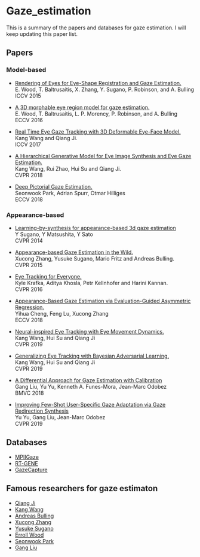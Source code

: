# Gaze_estimation
This is a summary of the papers and databases for gaze estimation. I will keep updating this paper list.

## Papers

### Model-based 

* [Rendering of Eyes for Eye-Shape Registration and Gaze Estimation.](http://www.errollw.com/publications/iccv2015.pdf) </br>
E. Wood, T. Baltrusaitis, X. Zhang, Y. Sugano, P. Robinson, and A. Bulling </br>
ICCV 2015

* [A 3D morphable eye region model for gaze estimation.](http://www.errollw.com/publications/eccv2016.pdf) </br>
E. Wood, T. Baltrusaitis, L. P. Morency, P. Robinson, and A. Bulling </br>
ECCV 2016

* [Real Time Eye Gaze Tracking with 3D Deformable Eye-Face Model.](http://homepages.rpi.edu/~wangk10/papers/wang2017_webcam.pdf) </br>
Kang Wang and Qiang Ji. </br>
ICCV 2017 </br>

* [A Hierarchical Generative Model for Eye Image Synthesis and Eye Gaze Estimation.](http://homepages.rpi.edu/~wangk10/papers/wang2018_hgm.pdf) </br>
Kang Wang, Rui Zhao, Hui Su and Qiang Ji. </br>
CVPR 2018 </br>

* [Deep Pictorial Gaze Estimation.](http://openaccess.thecvf.com/content_ECCV_2018/papers/Seonwook_Park_Deep_Pictorial_Gaze_ECCV_2018_paper.pdf) </br>
Seonwook Park, Adrian Spurr, Otmar Hilliges </br>
ECCV 2018

### Appearance-based

* [Learning-by-synthesis for appearance-based 3d gaze estimation](https://www.cv-foundation.org/openaccess/content_cvpr_2014/papers/Sugano_Learning-by-Synthesis_for_Appearance-based_2014_CVPR_paper.pdf) </br>
Y Sugano, Y Matsushita, Y Sato </br>
CVPR 2014

* [Appearance-based Gaze Estimation in the Wild.](https://www.d2.mpi-inf.mpg.de/sites/default/files/zhang_CVPR15.pdf) </br>
Xucong Zhang, Yusuke Sugano, Mario Fritz and Andreas Bulling. </br>
CVPR 2015

* [Eye Tracking for Everyone.](https://people.csail.mit.edu/khosla/papers/cvpr2016_Khosla.pdf) </br>
Kyle Krafka, Aditya Khosla, Petr Kellnhofer and Harini Kannan. </br>
CVPR 2016

* [Appearance-Based Gaze Estimation via Evaluation-Guided Asymmetric Regression.](http://openaccess.thecvf.com/content_ECCV_2018/papers/Yihua_Cheng_Appearance-Based_Gaze_Estimation_ECCV_2018_paper.pdf) </br>
Yihua Cheng, Feng Lu, Xucong Zhang </br>
ECCV 2018

* [Neural-inspired Eye Tracking with Eye Movement Dynamics.](http://homepages.rpi.edu/~wangk10/papers/wang2019neural.pdf) </br>
Kang Wang, Hui Su and Qiang Ji </br>
CVPR 2019

* [Generalizing Eye Tracking with Bayesian Adversarial Learning.](http://homepages.rpi.edu/~wangk10/papers/wang2019generalize.pdf) </br>
Kang Wang, Hui Su and Qiang Ji </br>
CVPR 2019

* [A Differential Approach for Gaze Estimation with Calibration](https://pdfs.semanticscholar.org/192e/b550675b0f9cc69389ef2ec27efa72851253.pdf)</br>
Gang Liu, Yu Yu, Kenneth A. Funes-Mora, Jean-Marc Odobez</br>
BMVC 2018

* [Improving Few-Shot User-Specific Gaze Adaptation via Gaze Redirection Synthesis](https://arxiv.org/abs/1904.10638)</br>
Yu Yu, Gang Liu, Jean-Marc Odobez</br>
CVPR 2019

## Databases

* [MPIIGaze](https://www.mpi-inf.mpg.de/departments/computer-vision-and-multimodal-computing/research/gaze-based-human-computer-interaction/appearance-based-gaze-estimation-in-the-wild/)
* [RT-GENE](http://openaccess.thecvf.com/content_ECCV_2018/papers/Tobias_Fischer_RT-GENE_Real-Time_Eye_ECCV_2018_paper.pdf) 
* [GazeCapture](http://gazecapture.csail.mit.edu/)

## Famous researchers for gaze estimaton
* [Qiang Ji](https://www.ecse.rpi.edu/~qji/)
* [Kang Wang](http://homepages.rpi.edu/~wangk10/)
* [Andreas Bulling](https://perceptual.mpi-inf.mpg.de/people/andreas-bulling/)
* [Xucong Zhang](https://perceptual.mpi-inf.mpg.de/people/xucong-zhang/)
* [Yusuke Sugano](https://www.yusuke-sugano.info/)
* [Erroll Wood](http://www.errollw.com/)
* [Seonwook Park](https://ait.ethz.ch/people/spark/)
* [Gang Liu](https://sites.google.com/site/gangliu5603/home)
